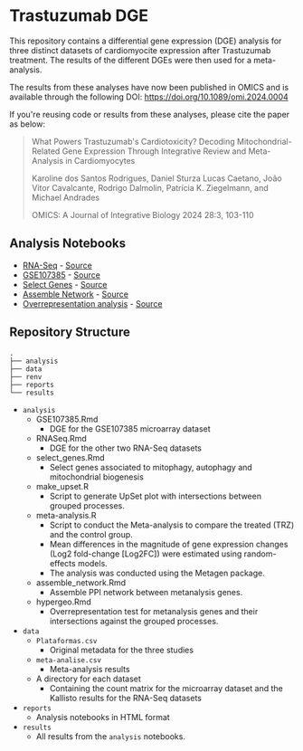 # Trastuzumab DGE

This repository contains a differential gene expression (DGE) analysis for three distinct datasets
of cardiomyocite expression after Trastuzumab treatment.
The results of the different DGEs were then used for a meta-analysis.

The results from these analyses have now been published in OMICS and is available through the following DOI: <https://doi.org/10.1089/omi.2024.0004>

If you're reusing code or results from these analyses, please cite the paper as below:

>
> What Powers Trastuzumab's Cardiotoxicity? Decoding Mitochondrial-Related Gene Expression Through Integrative Review and Meta-Analysis in Cardiomyocytes
>
> Karoline dos Santos Rodrigues, Daniel Sturza Lucas Caetano, João Vitor Cavalcante, Rodrigo Dalmolin, Patrícia K. Ziegelmann, and Michael Andrades
>
> OMICS: A Journal of Integrative Biology 2024 28:3, 103-110 
>

## Analysis Notebooks

- [RNA-Seq](./reports/RNASeq.html) - [Source](./analysis/RNASeq.Rmd)
- [GSE107385](./reports/GSE107385.html) - [Source](./analysis/GSE107385.Rmd)
- [Select Genes](./reports/select_genes.html) - [Source](./analysis/select_genes.Rmd)
- [Assemble Network](./reports/assemble_network.html) - [Source](./analysis/assemble_network.Rmd)
- [Overrepresentation analysis](./reports/hypergeo.html) - [Source](./analysis/hypergeo.Rmd)

## Repository Structure

```
.
├── analysis
├── data
├── renv
├── reports
└── results
```

- `analysis`
  - GSE107385.Rmd
    - DGE for the GSE107385 microarray dataset
  - RNASeq.Rmd
    - DGE for the other two RNA-Seq datasets
  - select_genes.Rmd
    - Select genes associated to mitophagy, autophagy and mitochondrial biogenesis
  - make_upset.R
    - Script to generate UpSet plot with intersections between grouped processes.
  - meta-analysis.R
    - Script to conduct the Meta-analysis to compare the treated (TRZ) and the control group.
    - Mean differences in the magnitude of gene expression changes (Log2 fold-change [Log2FC]) were estimated using random-effects models.
    - The analysis was conducted using the Metagen package.
  - assemble_network.Rmd
    - Assemble PPI network between metanalysis genes.
  - hypergeo.Rmd
    - Overrepresentation test for metanalysis genes and their intersections against
    the grouped processes.
- `data`
  - `Plataformas.csv`
    - Original metadata for the three studies
  - `meta-analise.csv`
    - Meta-analysis results
  - A directory for each dataset
    - Containing the count matrix for the microarray dataset and the Kallisto results for the RNA-Seq datasets
- `reports`
  - Analysis notebooks in HTML format
- `results`
  - All results from the `analysis` notebooks.
